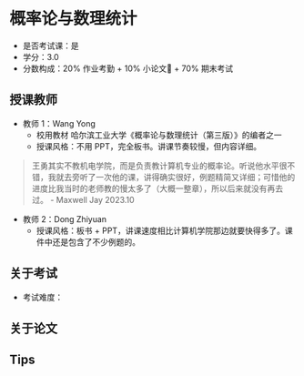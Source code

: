 # 概率论与数理统计

- 是否考试课：是
- 学分：3.0
- 分数构成：20% 作业考勤 + 10% 小论文🤔 + 70% 期末考试

## 授课教师

- 教师 1：Wang Yong
  - 校用教材 哈尔滨工业大学《概率论与数理统计（第三版）》的编者之一
  - 授课风格：不用 PPT，完全板书。讲课节奏较慢，但内容详细。

> 王勇其实不教机电学院，而是负责教计算机专业的概率论。听说他水平很不错，我就去旁听了一次他的课，讲得确实很好，例题精简又详细；可惜他的进度比我当时的老师教的慢太多了（大概一整章），所以后来就没有再去过。 - Maxwell Jay 2023.10

- 教师 2：Dong Zhiyuan
  - 授课风格：板书 + PPT，讲课速度相比计算机学院那边就要快得多了。课件中还是包含了不少例题的。

## 关于考试

- 考试难度：

## 关于论文

## Tips